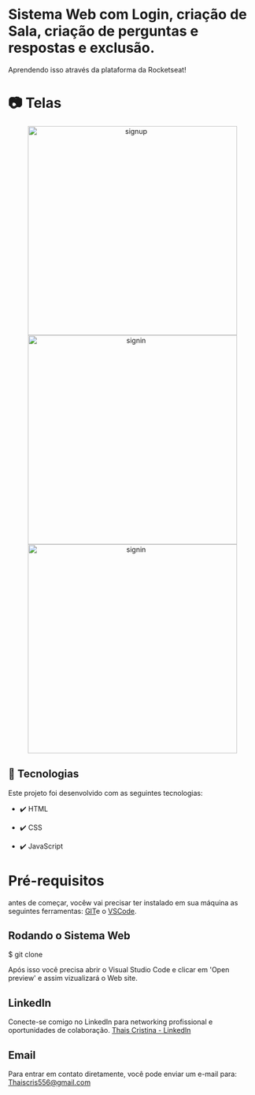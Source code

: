 # Sistema Web com Login, criação de Sala, criação de perguntas e respostas e exclusão.
Aprendendo isso através da plataforma da Rocketseat!

# 📷 Telas

<div align="center" >
  <img src="https://user-images.githubusercontent.com/44561610/145057547-27892238-892e-4781-85d4-160535aed76d.PNG" alt="signup" height="425">
  
  <img src="https://user-images.githubusercontent.com/44561610/145057553-293d8e03-17c5-426e-afcf-ea92b2be0932.PNG" alt="signin" height="425">
  
  <img src="https://user-images.githubusercontent.com/44561610/145057566-831c0b63-1d8b-4ed3-8e79-c6454144aa31.PNG" alt="signin" height="425">
  
</div>


## 🚀 Tecnologias

Este projeto foi desenvolvido com as seguintes tecnologias:

- ✔️ HTML

- ✔️ CSS

- ✔️ JavaScript



# Pré-requisitos

antes de começar, vocêw vai precisar ter instalado em sua máquina as seguintes ferramentas: [GIT](https://git-scm.com/)e o [VSCode](https://code.visualstudio.com/download).

<h2> Rodando o Sistema Web </h2>
$ git clone <https://github.com/thaiscris24/Sistema_web-master>

Após isso você precisa abrir o Visual Studio Code e clicar em 'Open preview' e assim vizualizará o Web site.


## LinkedIn
Conecte-se comigo no LinkedIn para networking profissional e oportunidades de colaboração.
[Thais Cristina - LinkedIn](https://www.linkedin.com/in/thais-cristina-40b312179/)

## Email
Para entrar em contato diretamente, você pode enviar um e-mail para:
[Thaiscris556@gmail.com](mailto:Thaiscris556@gmail.com)


